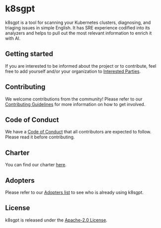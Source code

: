 # k8sgpt

k8sgpt is a tool for scanning your Kubernetes clusters, diagnosing, and triaging issues in simple English. It has SRE experience codified into its analyzers and helps to pull out the most relevant information to enrich it with AI.

## Getting started

If you are interested to be informed about the project or to contribute, feel free to add yourself and/or your organization to [Interested Parties](./interested-parties.md).

## Contributing

We welcome contributions from the community! Please refer to our [Contributing Guidelines](../k8sgpt/CONTRIBUTING.md) for more information on how to get involved.

## Code of Conduct

We have a [Code of Conduct](./CODE_OF_CONDUCT.md) that all contributors are expected to follow. Please read it before contributing.

## Charter

You can find our charter [here](./CHARTER.md).

## Adopters

Please refer to our [Adopters list](./ADOPTERS.md) to see who is already using k8sgpt.

## License

k8sgpt is released under the [Apache-2.0 License](./LICENSE).
